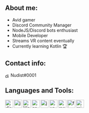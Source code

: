 ## About me:

* Avid gamer
* Discord Community Manager
* NodeJS/Discord bots enthusiast
* Mobile Developer
* Streams VR content eventually
* Currently learning Kotlin 🏆

## Contact info:
<img align="center" alt="discord" width="14px" src="https://img.icons8.com/color/452/discord.png" />  Nudist#0001

## Languages and Tools:

<img align="left" alt="discord" width="26px" src="https://img.icons8.com/color/452/discord.png" />
<img align="left" alt="js" width="26px" src="https://i.imgur.com/3u1wzwE.png" />
<img align="left" alt="Visual Studio Code" width="26px" src="https://i.imgur.com/LwSdAlE.png" />
<img align="left" alt="android-studio" width="26px" src="https://img.icons8.com/color/452/android-studio.png" />
<img align="left" alt="java" width="26px" src="https://img.icons8.com/color/452/java.png" />
<img align="left" alt="xamarin" width="26px" src="https://img.icons8.com/color/452/xamarin.png" /> 
<img align="left" alt="mongodb" width="26px" src="https://imgur.com/xN5cFRr.png" /> 
<img align="left" alt="firebase" width="26px" src="https://img.icons8.com/color/452/firebase.png" />
<img align="left" alt="microsoft-sql-server" width="26px" src="https://img.icons8.com/color/452/microsoft-sql-server.png" />
